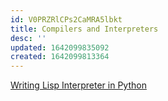 ```yaml
---
id: V0PRZRlCPs2CaMRA5lbkt
title: Compilers and Interpreters
desc: ''
updated: 1642099835092
created: 1642099813364
---
```


[Writing Lisp Interpreter in Python](https://docs.google.com/document/d/12R6ASF58YjORtTSxNhMx6A71zjrP3lum0vMJUtGz3_o/edit?usp=sharing)

